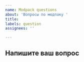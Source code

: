 ```yaml
---
name: Modpack questions
about: 'Вопросы по модпаку '
title:
labels: question
assignees: ''

---
```


**Напишите ваш вопрос**
-
